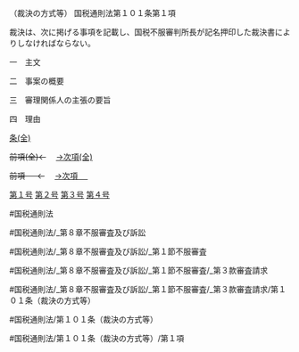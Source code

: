 （裁決の方式等）
国税通則法第１０１条第１項

裁決は、次に掲げる事項を記載し、国税不服審判所長が記名押印した裁決書によりしなければならない。

一　主文

二　事案の概要

三　審理関係人の主張の要旨

四　理由

[条(全)](国税通則法＿＿＿＿＿第１０１条_.md)

~~前項(全)←~~　  [→次項(全)](国税通則法＿＿＿＿＿第１０１条第２項_.md)

~~前項 　 ←~~　  [→次項 　 ](国税通則法＿＿＿＿＿第１０１条第２項.md)

[第１号](国税通則法＿＿＿＿＿第１０１条第１項第１号.md)  [第２号](国税通則法＿＿＿＿＿第１０１条第１項第２号.md)  [第３号](国税通則法＿＿＿＿＿第１０１条第１項第３号.md)  [第４号](国税通則法＿＿＿＿＿第１０１条第１項第４号.md)  

#国税通則法

#国税通則法/_第８章不服審査及び訴訟

#国税通則法/_第８章不服審査及び訴訟/_第１節不服審査

#国税通則法/_第８章不服審査及び訴訟/_第１節不服審査/_第３款審査請求

#国税通則法/_第８章不服審査及び訴訟/_第１節不服審査/_第３款審査請求/第１０１条（裁決の方式等）

#国税通則法/第１０１条（裁決の方式等）

#国税通則法/第１０１条（裁決の方式等）/第１項


